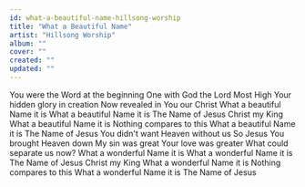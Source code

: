 ```yaml
---
id: what-a-beautiful-name-hillsong-worship
title: "What a Beautiful Name"
artist: "Hillsong Worship"
album: ""
cover: ""
created: ""
updated: ""
---
```


You were the Word at the beginning
One with God the Lord Most High
Your hidden glory in creation
Now revealed in You our Christ
What a beautiful Name it is
What a beautiful Name it is
The Name of Jesus Christ my King
What a beautiful Name it is
Nothing compares to this
What a beautiful Name it is
The Name of Jesus
You didn't want Heaven without us
So Jesus You brought Heaven down
My sin was great Your love was greater
What could separate us now?
What a wonderful Name it is
What a wonderful Name it is
The Name of Jesus Christ my King
What a wonderful Name it is
Nothing compares to this
What a wonderful Name it is
The Name of Jesus